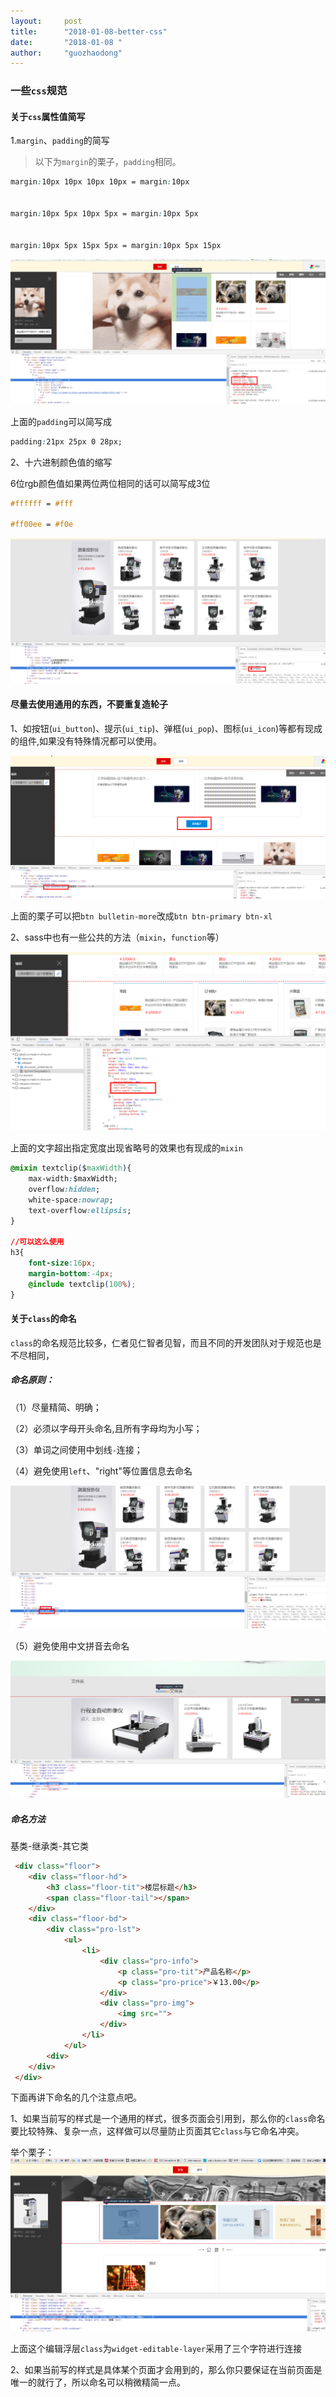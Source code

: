 ```yaml
---
layout:     post
title:      "2018-01-08-better-css"
date:       "2018-01-08 "
author:     "guozhaodong"
---
```


### 一些`css`规范

#### 关于`css`属性值简写

1.`margin`、`padding`的简写

> 以下为`margin`的栗子，`padding`相同。

``` css
margin:10px 10px 10px 10px = margin:10px


margin:10px 5px 10px 5px = margin:10px 5px


margin:10px 5px 15px 5px = margin:10px 5px 15px

```

![image](/img/better-css/1.png)

上面的`padding`可以简写成

``` css
padding:21px 25px 0 28px;
```

2、十六进制颜色值的缩写

6位rgb颜色值如果两位两位相同的话可以简写成3位

``` css
#ffffff = #fff

#ff00ee = #f0e
```

![image](/img/better-css/2.png)

#### 尽量去使用通用的东西，不要重复造轮子

1、如按钮(`ui_button`)、提示(`ui_tip`)、弹框(`ui_pop`)、图标(`ui_icon`)等都有现成的组件,如果没有特殊情况都可以使用。

![image](/img/better-css/3.png)

上面的栗子可以把`btn bulletin-more`改成`btn btn-primary btn-xl`

2、sass中也有一些公共的方法（`mixin`，`function`等）

![image](/img/better-css/4.png)

上面的文字超出指定宽度出现省略号的效果也有现成的`mixin`

``` css
@mixin textclip($maxWidth){
    max-width:$maxWidth;
    overflow:hidden;
    white-space:nowrap;
    text-overflow:ellipsis;
}

//可以这么使用
h3{
    font-size:16px;
    margin-bottom:-4px;
    @include textclip(100%);
}

```

#### 关于`class`的命名

`class`的命名规范比较多，仁者见仁智者见智，而且不同的开发团队对于规范也是不尽相同，

##### 命名原则：

（1）尽量精简、明确；

（2）必须以字母开头命名,且所有字母均为小写；

（3）单词之间使用中划线`-`连接；

（4）避免使用`left`、"right"等位置信息去命名

![image](/img/better-css/6.png)

（5）避免使用中文拼音去命名

![image](/img/better-css/7.png)

##### 命名方法

基类-继承类-其它类

``` html
 <div class="floor">
    <div class="floor-hd">
        <h3 class="floor-tit">楼层标题</h3>
        <span class="floor-tail"></span>
    </div>
    <div class="floor-bd">
        <div class="pro-lst">
            <ul>
                <li>
                    <div class="pro-info">
                        <p class="pro-tit">产品名称</p>
                        <p class="pro-price">￥13.00</p>
                    </div>
                    <div class="pro-img">
                        <img src="">
                    </div>
                </li>
            </ul>
        <div>
    </div>
 </div>
```


下面再讲下命名的几个注意点吧。

1、如果当前写的样式是一个通用的样式，很多页面会引用到，那么你的`class`命名要比较特殊、复杂一点，这样做可以尽量防止页面其它`class`与它命名冲突。

举个栗子：
![image](/img/better-css/5.png)

上面这个编辑浮层`class`为`widget-editable-layer`采用了三个字符进行连接

2、如果当前写的样式是具体某个页面才会用到的，那么你只要保证在当前页面是唯一的就行了，所以命名可以稍微精简一点。

